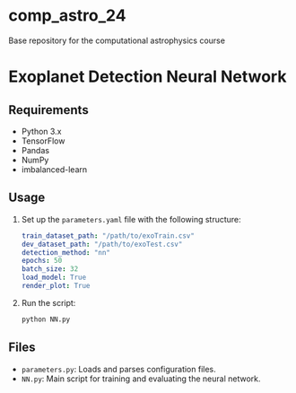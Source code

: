 # comp_astro_24

Base repository for the computational astrophysics course


# Exoplanet Detection Neural Network

## Requirements
- Python 3.x
- TensorFlow
- Pandas
- NumPy
- imbalanced-learn

## Usage
1. Set up the `parameters.yaml` file with the following structure:
    ```yaml
    train_dataset_path: "/path/to/exoTrain.csv"
    dev_dataset_path: "/path/to/exoTest.csv"
    detection_method: "nn"
    epochs: 50
    batch_size: 32
    load_model: True
    render_plot: True
    ```

2. Run the script:
    ```bash
    python NN.py
    ```

## Files
- `parameters.py`: Loads and parses configuration files.
- `NN.py`: Main script for training and evaluating the neural network.
